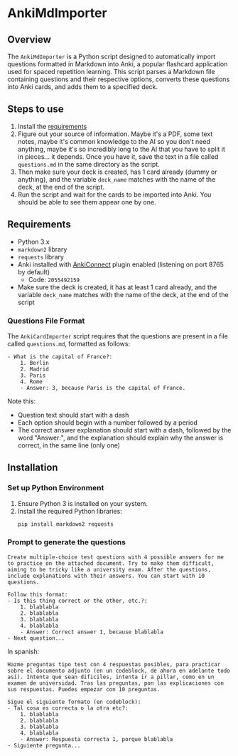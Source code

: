 # AnkiMdImporter

## Overview
The `AnkiMdImporter` is a Python script designed to automatically import questions formatted in Markdown into Anki, a popular flashcard application used for spaced repetition learning. This script parses a Markdown file containing questions and their respective options, converts these questions into Anki cards, and adds them to a specified deck.

## Steps to use
1. Install the [requirements](#requirements)
2. Figure out your source of information. Maybe it's a PDF, some text notes, maybe it's common knowledge to the AI so you don't need anything, maybe it's so incredibly long to the AI that you have to split it in pieces... it depends. Once you have it, save the text in a file called `questions.md` in the same directory as the script.
3. Then make sure your deck is created, has 1 card already (dummy or anything), and the variable `deck_name` matches with the name of the deck, at the end of the script.
4. Run the script and wait for the cards to be imported into Anki. You should be able to see them appear one by one.

## Requirements
- Python 3.x
- `markdown2` library
- `requests` library
- Anki installed with [AnkiConnect](https://ankiweb.net/shared/info/2055492159) plugin enabled (listening on port 8765 by default)
    - Code: ``2055492159``
- Make sure the deck is created, it has at least 1 card already, and the variable ``deck_name`` matches with the name of the deck, at the end of the script

### Questions File Format
The `AnkiCardImporter` script requires that the questions are present in a file called `questions.md`, formatted as follows:
```text
- What is the capital of France?:
    1. Berlin
    2. Madrid
    3. Paris
    4. Rome
    - Answer: 3, because Paris is the capital of France.
```

Note this:
- Question text should start with a dash
- Each option should begin with a number followed by a period
- The correct answer explanation should start with a dash, followed by the word "Answer:", and the explanation should explain why the answer is correct, in the same line (only one)

## Installation

### Set up Python Environment
1. Ensure Python 3 is installed on your system.
2. Install the required Python libraries:
   ```bash
   pip install markdown2 requests

### Prompt to generate the questions
```text
Create multiple-choice test questions with 4 possible answers for me to practice on the attached document. Try to make them difficult, aiming to be tricky like a university exam. After the questions, include explanations with their answers. You can start with 10 questions.

Follow this format:
- Is this thing correct or the other, etc.?:
    1. blablabla
    2. blablabla
    3. blablabla
    4. blablabla
    - Answer: Correct answer 1, because blablabla
- Next question...
```
In spanish:
```text
Hazme preguntas tipo test con 4 respuestas posibles, para practicar sobre el documento adjunto (en un codeblock, de ahora en adelante todo así). Intenta que sean dificiles, intenta ir a pillar, como en un examen de universidad. Tras las preguntas, pon las explicaciones con sus respuestas. Puedes empezar con 10 preguntas.

Sigue el siguiente formato (en codeblock):
- Tal cosa es correcta o la otra etc?:
    1. blablabla
    2. blablabla
    3. blablabla
    4. blablabla
    - Answer: Respuesta correcta 1, porque blablabla
- Siguiente pregunta...
```

